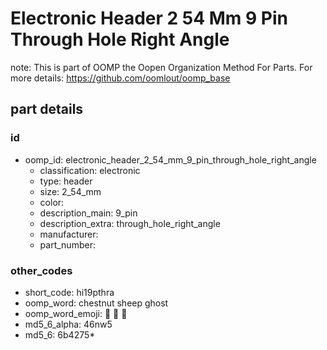# Electronic Header 2 54 Mm 9 Pin Through Hole Right Angle  

note: This is part of OOMP the Oopen Organization Method For Parts. For more details: https://github.com/oomlout/oomp_base

##  part details





### id
* oomp_id: electronic_header_2_54_mm_9_pin_through_hole_right_angle
  * classification: electronic
  * type: header
  * size: 2_54_mm
  * color: 
  * description_main: 9_pin
  * description_extra: through_hole_right_angle
  * manufacturer: 
  * part_number: 

### other_codes
* short_code: hi19pthra
* oomp_word: chestnut sheep ghost
* oomp_word_emoji: :chestnut: :sheep: :ghost:
* md5_6_alpha: 46nw5
* md5_6: 6b4275* 